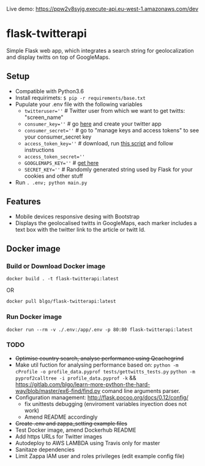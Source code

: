 Live demo: https://ppw2v8syjg.execute-api.eu-west-1.amazonaws.com/dev
# flask-twitterapi

Simple Flask web app, which integrates a search string for geolocalization and display twitts on top of GoogleMaps.

## Setup

* Compatible with Python3.6
* Install requirimets: `$ pip -r requirements/base.txt`
* Pupulate your .env file with the following variables
    * `twitteruser=''` # Twitter user from which we want to get twitts: "screen_name"
    * `consumer_key=''` # go [here](https://apps.twitter.com/app/new) and create your twitter app
    * `consumer_secret=''` # go to "manage keys and access tokens" to see your consumer_secret key
    * `access_token_key=''` # download, run [this script](https://github.com/bear/python-twitter/blob/master/get_access_token.py) and follow instructions
    * `access_token_secret=''` 
    * `GOOGLEMAPS_KEY=''` # [get here](https://developers.google.com/maps/documentation/javascript/get-api-key)
    * `SECRET_KEY=''` # Randomly generated string used by Flask for your cookies and other stuff
* Run `. .env; python main.py`

## Features

* Mobile devices responsive desing with Bootstrap
* Displays the geolocalised twitts in GoogleMaps, each marker includes a text box with the twitter link to the article or twitt Id.

## Docker image

### Build or Download Docker image

`docker build . -t flask-twitterapi:latest`

OR

`docker pull blgo/flask-twitterapi:latest` 

### Run Docker image

`docker run --rm -v ./.env:/app/.env -p 80:80 flask-twitterapi:latest`


### TODO
* ~~Optimise country search, analyse performance using Qcachegrind~~
* Make util fuction for analysing performance based on:
`python -m cProfile -o profile_data.pyprof tests/gettwitts_tests.py`
`python -m pyprof2calltree -i profile_data.pyprof -k`
&&
https://gitlab.com/blgo/learn-more-python-the-hard-way/blob/master/ex6-find/find.py comand line arguments parser.
* Configuration management: http://flask.pocoo.org/docs/0.12/config/
    * fix unittests debugging (enviroment variables inyection does not work)
    * Amend README accordingly
* ~~Create .env and zappa_setting example files~~
* Test Docker image, amend Dockerhub README
* Add https URLs for Twitter images
* Autodeploy to AWS LAMBDA using Travis only for master
* Sanitaze dependencies
* Limit Zappa IAM user and roles privileges (edit example config file)